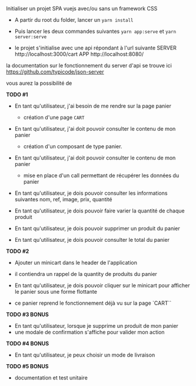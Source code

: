 Initialiser un projet SPA vuejs avec/ou sans un framework CSS

- A partir du root du folder, lancer un `yarn install`

- Puis lancer les deux commandes suivantes
    `yarn app:serve` et `yarn server:serve`

- le projet s'initialise avec une api répondant à l'url suivante
    SERVER http://localhost:3000/cart
    APP  http://localhost:8080/

la documentation sur le fonctionnement du server d'api se trouve ici 
https://github.com/typicode/json-server

vous aurez la possibilité de 


**TODO #1**

- En tant qu'utilisateur, j'ai besoin de me rendre sur la page panier
    - création d'une page `CART`

- En tant qu'utilisateur, j'ai doit pouvoir consulter le contenu de mon panier
    - création d'un composant de type panier.

- En tant qu'utilisateur, j'ai doit pouvoir consulter le contenu de mon panier
    - mise en place d'un call permettant de récupérer les données du panier

- En tant qu'utilisateur, je dois pouvoir consulter les informations suivantes
    nom, ref, image, prix, quantité

- En tant qu'utilisateur, je dois pouvoir faire varier la quantité de chaque produit

- En tant qu'utilisateur, je dois pouvoir supprimer un produit du panier

- En tant qu'utilisateur, je dois pouvoir consulter le total du panier

**TODO #2**

- Ajouter un minicart dans le header de l'application
- il contiendra un rappel de la quantity de produits du panier

- En tant qu'utilisateur, je dois pouvoir cliquer sur le minicart pour afficher le panier
sous une forme flottante

- ce panier reprend le fonctionnement déjà vu sur la page `CART``

**TODO #3 BONUS**

- En tant qu'utilisateur, lorsque je supprime un produit de mon panier
- une modale de confirmation s'affiche pour valider mon action

**TODO #4 BONUS**

- En tant qu'utilisateur, je peux choisir un mode de livraison

**TODO #5 BONUS**

- documentation et test unitaire

